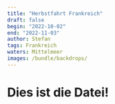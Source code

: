 ```yaml
---
title: "Herbstfahrt Frankreich"
draft: false
begin: "2022-10-02"
end: "2022-11-03"
author: Stefan
tags: Frankreich
waters: Mittelmeer
images: /bundle/backdrops/
---
```


# Dies ist die Datei!
